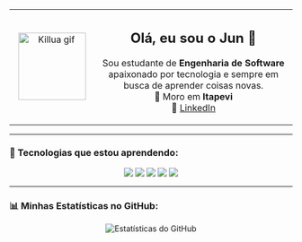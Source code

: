 <div align="center">

  <table>
    <tr>
      <td width="30%" align="center">
        <img src="https://imgur.com/a/4qPYM6b.gif" width="120px" alt="Killua gif">
      </td>
      <td width="70%" align="center">
        <h2>Olá, eu sou o Jun 👋</h2>
        <p>
          Sou estudante de <strong>Engenharia de Software</strong> apaixonado por tecnologia e sempre em busca de aprender coisas novas.<br>
          📍 Moro em <strong>Itapevi</strong><br>
          💼 <a href="https://www.linkedin.com/in/jonasvdev/">LinkedIn</a>
        </p>
      </td>
    </tr>
  </table>

</div>

---

### 🧰 Tecnologias que estou aprendendo:
<p align="center">
  <img src="https://img.shields.io/badge/HTML5-E34F26?style=for-the-badge&logo=html5&logoColor=white" />
  <img src="https://img.shields.io/badge/CSS3-1572B6?style=for-the-badge&logo=css3&logoColor=white" />
  <img src="https://img.shields.io/badge/JavaScript-F7DF1E?style=for-the-badge&logo=javascript&logoColor=black" />
  <img src="https://img.shields.io/badge/Python-3776AB?style=for-the-badge&logo=python&logoColor=white" />
  <img src="https://img.shields.io/badge/Git-E44C30?style=for-the-badge&logo=git&logoColor=white" />
</p>

---

### 📊 Minhas Estatísticas no GitHub:
<p align="center">
  <img src="https://github-readme-stats.vercel.app/api?username=devjunjj&show_icons=true&theme=dracula&include_all_commits=true&count_private=true" alt="Estatísticas do GitHub">
</p>
